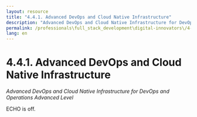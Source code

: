 ```yaml
---
layout: resource
title: "4.4.1. Advanced DevOps and Cloud Native Infrastructure"
description: "Advanced DevOps and Cloud Native Infrastructure for DevOps and Operations Advanced Level"
permalink: /professionals\full_stack_development\digital-innovators\/4-4-1-advanced-devops-cloud-native-infra/
lang: en
---
```


# 4.4.1. Advanced DevOps and Cloud Native Infrastructure

*Advanced DevOps and Cloud Native Infrastructure for DevOps and Operations Advanced Level*

ECHO is off.
